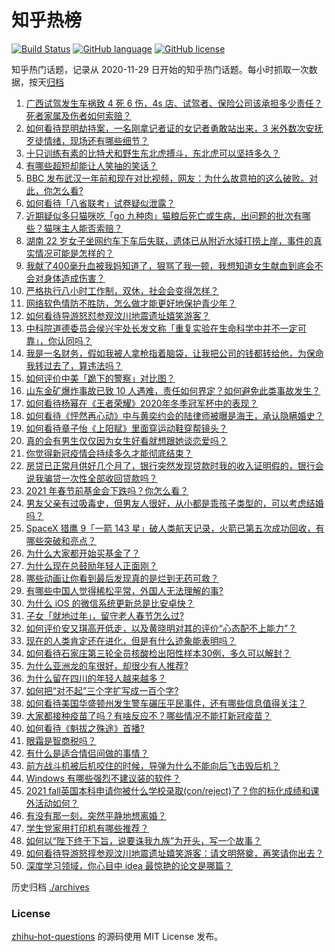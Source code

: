 # 知乎热榜
[![Build Status](https://github.com/ToWeLong/zhihu-hot-questions/workflows/CI/badge.svg)](https://github.com/ToWeLong/zhihu-hot-questions/actions)
[![GitHub language](https://img.shields.io/badge/language-golang-orange.svg)](https://golang.org/)
[![GitHub license](https://img.shields.io/github/license/ToWeLong/zhihu-hot-questions)](https://github.com/ToWeLong/zhihu-hot-questions/blob/main/LICENSE)

知乎热门话题，记录从 2020-11-29 日开始的知乎热门话题。每小时抓取一次数据，按天[归档](./archives)

<!-- BEGIN -->

1. [广西试驾发生车祸致 4 死 6 伤，4s 店、试驾者、保险公司该承担多少责任？死者家属及伤者如何索赔？](https://www.zhihu.com/question/440955191)
1. [如何看待昆明劫持案，一名刚拿记者证的女记者勇敢站出来，3 米外数次安抚歹徒情绪，现场还有哪些细节？](https://www.zhihu.com/question/440760904)
1. [十只训练有素的比特犬和野生东北虎搏斗，东北虎可以坚持多久？](https://www.zhihu.com/question/440430411)
1. [有哪些超短却能让人笑抽的笑话？](https://www.zhihu.com/question/40173466)
1. [BBC 发布武汉一年前和现在对比视频，网友：为什么故意拍的这么破败。对此，你怎么看?](https://www.zhihu.com/question/440241502)
1. [如何看待「八省联考」试卷疑似泄露？](https://www.zhihu.com/question/440837838)
1. [近期疑似多只猫咪吃「go 九种肉」猫粮后死亡或生病，出问题的批次有哪些？猫咪主人能否索赔？](https://www.zhihu.com/question/380058906)
1. [湖南 22 岁女子坐网约车下车后失联，遗体已从附近水域打捞上岸，事件的真实情况可能是怎样的？](https://www.zhihu.com/question/441051026)
1. [我献了400毫升血被我妈知道了，狠骂了我一顿，我想知道女生献血到底会不会对身体造成伤害？](https://www.zhihu.com/question/433360504)
1. [严格执行八小时工作制，双休，社会会变得怎样？](https://www.zhihu.com/question/401128014)
1. [网络软色情防不胜防，怎么做才能更好地保护青少年？](https://www.zhihu.com/question/440682621)
1. [如何看待导游怒怼参观汶川地震遗址嬉笑游客？](https://www.zhihu.com/question/441061921)
1. [中科院道德委员会侯兴宇处长发文称「重复实验在生命科学中并不一定可靠」，你认同吗？](https://www.zhihu.com/question/441079956)
1. [我是一名财务，假如我被人拿枪指着脑袋，让我把公司的钱都转给他，为保命我转过去了，算违法吗？](https://www.zhihu.com/question/440627820)
1. [如何评价中美「跪下的警察」对比图？](https://www.zhihu.com/question/441025450)
1. [山东金矿爆炸事故已致 10 人遇难，责任如何界定？如何避免此类事故发生？](https://www.zhihu.com/question/441130462)
1. [如何看待杨幂在《王者荣耀》2020年冬季冠军杯中的表现？](https://www.zhihu.com/question/441015671)
1. [如何看待《怦然再心动》中与黄奕约会的陆律师被曝是海王，承认隐瞒婚史？](https://www.zhihu.com/question/441067373)
1. [如何看待章子怡《上阳赋》里面穿运动鞋穿帮镜头？](https://www.zhihu.com/question/440278109)
1. [真的会有男生仅仅因为女生好看就想跟她谈恋爱吗？](https://www.zhihu.com/question/433954266)
1. [你觉得新冠疫情会持续多久才能彻底结束？](https://www.zhihu.com/question/435771594)
1. [房贷已正常月供好几个月了，银行突然发现贷款时我的收入证明假的，银行会说我骗贷一次性全部收回贷款吗？](https://www.zhihu.com/question/439954077)
1. [2021 年春节前基金会下跌吗？你怎么看？](https://www.zhihu.com/question/440226647)
1. [男友父亲有过吸毒史，但男友人很好，从小都是乖孩子类型的，可以考虑结婚吗？](https://www.zhihu.com/question/63864273)
1. [SpaceX 猎鹰 9「一箭 143 星」破人类航天记录，火箭已第五次成功回收，有哪些突破和亮点？](https://www.zhihu.com/question/441030340)
1. [为什么大家都开始买基金了？](https://www.zhihu.com/question/440302773)
1. [为什么现在总鼓励年轻人正面刚？](https://www.zhihu.com/question/440608876)
1. [哪些动画让你看到最后发现真的是烂到无药可救？](https://www.zhihu.com/question/437447428)
1. [有哪些中国人觉得稀松平常，外国人无法理解的事?](https://www.zhihu.com/question/435879884)
1. [为什么 iOS 的微信系统更新总是比安卓快？](https://www.zhihu.com/question/440603875)
1. [子女「就地过年」，留守老人春节怎么过?](https://www.zhihu.com/question/440331426)
1. [如何评价安又琪高开低走，以及黄晓明对其的评价“心态配不上能力”？](https://www.zhihu.com/question/440643755)
1. [现在的人类肯定还在进化，但是有什么迹象能表明吗？](https://www.zhihu.com/question/440336198)
1. [如何看待石家庄第三轮全员核酸检出阳性样本30例，多久可以解封？](https://www.zhihu.com/question/440730211)
1. [为什么亚洲龙的车很好，却很少有人推荐?](https://www.zhihu.com/question/428132982)
1. [为什么留在四川的年轻人越来越多？](https://www.zhihu.com/question/440642378)
1. [如何把“对不起”三个字扩写成一百个字?](https://www.zhihu.com/question/429428461)
1. [如何看待美国华盛顿州发生警车碾压平民事件，还有哪些信息值得关注？](https://www.zhihu.com/question/441065641)
1. [大家都接种疫苗了吗？有啥反应不？哪些情况不能打新冠疫苗？](https://www.zhihu.com/question/439302354)
1. [如何看待《魁拔之殊途》首播?](https://www.zhihu.com/question/439768034)
1. [眼霜是智商税吗？](https://www.zhihu.com/question/66532432)
1. [有什么是适合情侣间做的事情？](https://www.zhihu.com/question/23415480)
1. [前方战斗机被后机咬住的时候，导弹为什么不能向后飞击毁后机？](https://www.zhihu.com/question/440057766)
1. [Windows 有哪些强烈不建议装的软件？](https://www.zhihu.com/question/392313958)
1. [2021 fall英国本科申请你被什么学校录取(con/reject)了？你的标化成绩和课外活动如何？](https://www.zhihu.com/question/355593852)
1. [有没有那一刻，突然平静地想离婚？](https://www.zhihu.com/question/315066488)
1. [学生党家用打印机有哪些推荐？](https://www.zhihu.com/question/265997721)
1. [如何以“陛下终于下旨，说要诛我九族”为开头，写一个故事？](https://www.zhihu.com/question/436040578)
1. [如何看待导游怒㨃参观汶川地震遗址嬉笑游客：请文明祭奠，再笑请你出去？](https://www.zhihu.com/question/441062228)
1. [深度学习领域，你心目中 idea 最惊艳的论文是哪篇？](https://www.zhihu.com/question/440729199)

<!-- END -->

历史归档 [./archives](./archives)


### License
[zhihu-hot-questions](https://github.com/towelong/zhihu-hot-questions) 的源码使用 MIT License 发布。